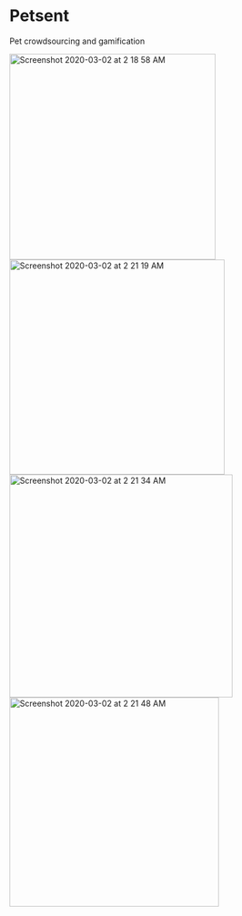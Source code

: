 # Petsent
Pet crowdsourcing and gamification


<img width="362" alt="Screenshot 2020-03-02 at 2 18 58 AM" src="https://user-images.githubusercontent.com/57819870/75653780-3a05da80-5c2c-11ea-89ee-9aeb456ff6a9.png">


<img width="378" alt="Screenshot 2020-03-02 at 2 21 19 AM" src="https://user-images.githubusercontent.com/57819870/75653943-8e10bf00-5c2c-11ea-9c02-07b1fd609274.png">



<img width="392" alt="Screenshot 2020-03-02 at 2 21 34 AM" src="https://user-images.githubusercontent.com/57819870/75653967-979a2700-5c2c-11ea-97c0-c21bd0eecc75.png">


<img width="368" alt="Screenshot 2020-03-02 at 2 21 48 AM" src="https://user-images.githubusercontent.com/57819870/75653981-9ff26200-5c2c-11ea-9539-091c3f0a2a7f.png">




